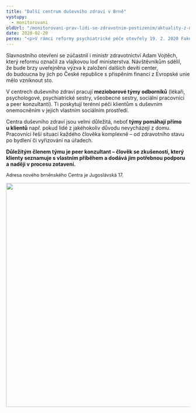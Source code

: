 ```yaml
---
title: "Další centrum duševního zdraví v Brně"
vystupy:
  - monitorovani
oldUrl: "/monitorovani-prav-lidi-se-zdravotnim-postizenim/aktuality-z-monitorovani/aktuality-z-monitorovani-2020/dalsi-centrum-dusevniho-zdravi-v-brne/"
date: 2020-02-20
perex: "<p>V rámci reformy psychiatrické péče otevřely 19. 2. 2020 Fakultní nemocnice Brno a organizace Práh jižní Morava, z.ú. v Brně již druhé centrum duševního zdraví. </p>"
---
```


<!-- imported from the old website -->

<p>Slavnostního otevření se zúčastnil i ministr zdravotnictví Adam Vojtěch, který reformu označil za vlajkovou loď ministerstva. Návštěvníkům sdělil, že bude brzy uveřejněna výzva k založení dalších devíti center, do budoucna by jich po České republice s přispěním financí z Evropské unie mělo vzniknout sto.</p> <p>V centrech duševního zdraví pracují <b>mezioborové týmy odborníků</b> (lékaři, psychologové, psychiatrické sestry, všeobecné sestry, sociální pracovníci a peer konzultanti). Ti poskytují terénní péči klientům s duševním onemocněním v jejich vlastním sociálním prostředí.</p> <p>Centra duševního zdraví jsou velmi důležitá, neboť <b>týmy pomáhají přímo u klientů</b> např. pokud lidé z jakéhokoliv důvodu nevycházejí z domu. Pracovníci řeší situaci každého člověka komplexně – od zdravotního stavu po bydlení či vyřizování na úřadech.</p> <p><b>Důležitým členem týmu je peer konzultant – člověk se zkušeností, který klienty seznamuje s vlastním příběhem a dodává jim potřebnou podporu a naději v procesu zotavení. </b></p> <p><span style="font-size: 12.8px;">Adresa nového brněnského Centra je Jugoslávská 17.</span></p><p><img src="/uploads-import/uploads/RTEmagicC_2020-02-19_centrum-DZ.jpg.jpg" width="630" height="612" alt="" /></p>
